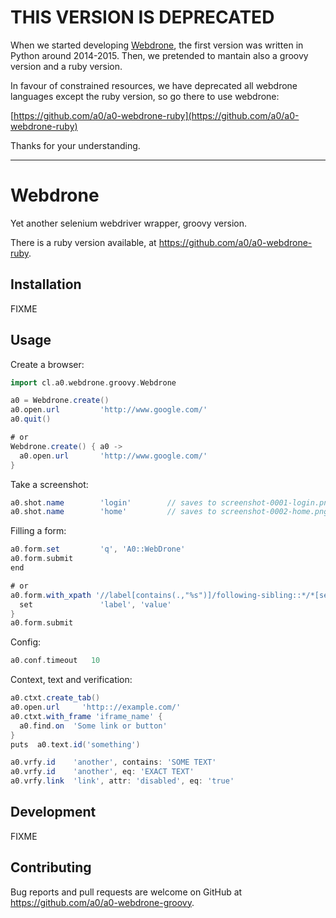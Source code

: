 # THIS VERSION IS DEPRECATED

When we started developing [Webdrone](https://webdrone.io), the first version was written in Python around 2014-2015. Then, we pretended to mantain also a groovy version and a ruby version.

In favour of constrained resources, we have deprecated all webdrone languages except the ruby version, so go there to use webdrone:

[https://github.com/a0/a0-webdrone-ruby](https://github.com/a0/a0-webdrone-ruby)

Thanks for your understanding.

<hr/>

# Webdrone

Yet another selenium webdriver wrapper, groovy version.

There is a ruby version available, at https://github.com/a0/a0-webdrone-ruby.

## Installation

FIXME

## Usage

Create a browser:

```groovy
import cl.a0.webdrone.groovy.Webdrone

a0 = Webdrone.create()
a0.open.url         'http://www.google.com/'
a0.quit()

# or
Webdrone.create() { a0 ->
  a0.open.url       'http://www.google.com/'
}
```

Take a screenshot:

```groovy
a0.shot.name        'login'        // saves to screenshot-0001-login.png
a0.shot.name        'home'         // saves to screenshot-0002-home.png
```

Filling a form:

```groovy
a0.form.set         'q', 'A0::WebDrone'
a0.form.submit
end

# or
a0.form.with_xpath '//label[contains(.,"%s")]/following-sibling::*/*[self::input | self::textarea | self::select]' {
  set               'label', 'value'
}
a0.form.submit
```

Config:

```groovy
a0.conf.timeout   10
```

Context, text and verification:

```groovy
a0.ctxt.create_tab()
a0.open.url     'http:://example.com/'
a0.ctxt.with_frame 'iframe_name' {
  a0.find.on  'Some link or button'
}
puts  a0.text.id('something')

a0.vrfy.id    'another', contains: 'SOME TEXT'
a0.vrfy.id    'another', eq: 'EXACT TEXT'
a0.vrfy.link  'link', attr: 'disabled', eq: 'true'
```

## Development

FIXME

## Contributing

Bug reports and pull requests are welcome on GitHub at https://github.com/a0/a0-webdrone-groovy.
